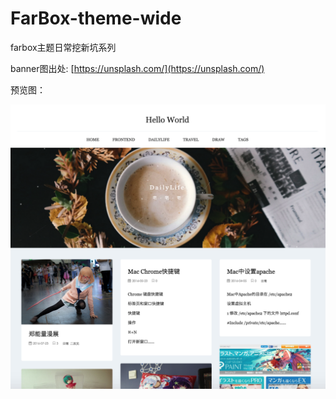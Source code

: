 # FarBox-theme-wide
farbox主题日常挖新坑系列

banner图出处: [https://unsplash.com/](https://unsplash.com/)

预览图：

<img src="./preview.png">
